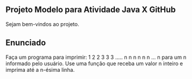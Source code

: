 ## Projeto Modelo para Atividade Java X GitHub

Sejam bem-vindos ao projeto.

## Enunciado

Faça um programa para imprimir:
    1
    2   2
    3   3   3
    .....
    n   n   n   n   n   n  ... n
para um n informado pelo usuário. Use uma função que receba um valor n inteiro e imprima até a n-ésima linha.
